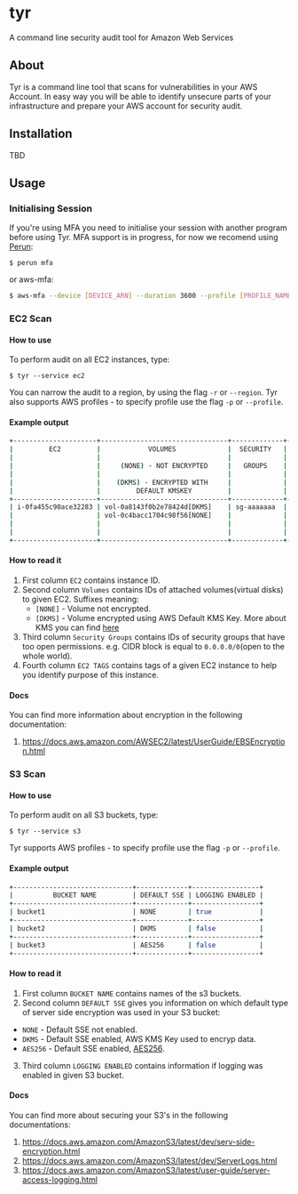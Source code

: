 # tyr

A command line security audit tool for Amazon Web Services

## About
Tyr is a command line tool that scans for vulnerabilities in your AWS Account. In easy way you will be able to
identify unsecure parts of your infrastructure and prepare your AWS account for security audit.

## Installation
TBD


## Usage
### Initialising Session
If you're using MFA you need to initialise your session with another program before using Tyr.
MFA support is in progress, for now we recomend using
[Perun](https://github.com/Appliscale/perun):
```
$ perun mfa
```
or aws-mfa:
```bash
$ aws-mfa --device [DEVICE_ARN] --duration 3600 --profile [PROFILE_NAME]
```

### EC2 Scan
#### How to use
To perform audit on all EC2 instances, type:
```
$ tyr --service ec2
```
You can narrow the audit to a region, by using the flag `-r` or `--region`. Tyr also supports AWS profiles -
to specify profile use the flag `-p` or `--profile`.

#### Example output

```bash
+---------------------+--------------------------------+-------------+----------+
|         EC2         |            VOLUMES             |  SECURITY   |          |
|                     |                                |             | EC2 TAGS |
|                     |     (NONE) - NOT ENCRYPTED     |   GROUPS    |          |
|                     |                                |             |          |
|                     |    (DKMS) - ENCRYPTED WITH     |             |          |
|                     |         DEFAULT KMSKEY         |             |          |
+---------------------+--------------------------------+-------------+----------+
| i-0fa455c90ace32283 | vol-0a8143f0b2e78424d[DKMS]    | sg-aaaaaaa  | App:some |
|                     | vol-0c4bacc1704c98f56[NONE]    |             | Key:Val  |
|                     |                                |             |          |
|                     |                                |             |          |
+---------------------+--------------------------------+-------------+----------+
```

#### How to read it

 1. First column `EC2` contains instance ID.
 2. Second column `Volumes` contains IDs of attached volumes(virtual disks) to given EC2. Suffixes meaning:
    * `[NONE]` - Volume not encrypted.
    * `[DKMS]` - Volume encrypted using AWS Default KMS Key. More about KMS you can find [here](https://aws.amazon.com/kms/faqs/)
 3. Third column `Security Groups` contains IDs of security groups that have too open permissions. e.g. CIDR block is equal to `0.0.0.0/0`(open to the whole world).
 4. Fourth column `EC2 TAGS` contains tags of a given EC2 instance to help you identify purpose of this instance.

#### Docs
You can find more information about encryption in the following documentation:
  1. https://docs.aws.amazon.com/AWSEC2/latest/UserGuide/EBSEncryption.html

### S3 Scan
#### How to use
To perform audit on all S3 buckets, type:
```
$ tyr --service s3
```
Tyr supports AWS profiles - to specify profile use the flag `-p` or `--profile`.

#### Example output

```bash
+------------------------------+-------------+-----------------+
|          BUCKET NAME         | DEFAULT SSE | LOGGING ENABLED |
+------------------------------+-------------+-----------------+
| bucket1                      | NONE        | true            |
+------------------------------+-------------+-----------------+
| bucket2                      | DKMS        | false           |
+------------------------------+-------------+-----------------+
| bucket3                      | AES256      | false           |
+------------------------------+-------------+-----------------+
```

#### How to read it

 1. First column `BUCKET NAME` contains names of the s3 buckets.
 2. Second column `DEFAULT SSE` gives you information on which default type of server side encryption was used in your S3 bucket:
   * `NONE` - Default SSE not enabled.
   * `DKMS` - Default SSE enabled, AWS KMS Key used to encryp data.
   * `AES256` - Default SSE enabled, [AES256](https://docs.aws.amazon.com/AmazonS3/latest/dev/UsingServerSideEncryption.html).
 3. Third column `LOGGING ENABLED` contains information if logging was enabled in given S3 bucket.  

#### Docs
You can find more about securing your S3's in the following documentations:
 1. https://docs.aws.amazon.com/AmazonS3/latest/dev/serv-side-encryption.html
 2. https://docs.aws.amazon.com/AmazonS3/latest/dev/ServerLogs.html
 3. https://docs.aws.amazon.com/AmazonS3/latest/user-guide/server-access-logging.html
